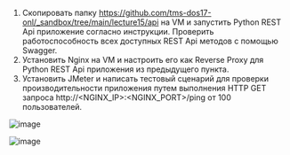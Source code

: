 1. Скопировать папку https://github.com/tms-dos17-onl/_sandbox/tree/main/lecture15/api на VM и запустить Python REST Api приложение согласно инструкции. Проверить работоспособность всех доступных REST Api методов с помощью Swagger.
2. Установить Nginx на VM и настроить его как Reverse Proxy для Python REST Api приложения из предыдущего пункта.
3. Установить JMeter и написать тестовый сценарий для проверки производительности приложения путем выполнения HTTP GET запроса http://<NGINX_IP>:<NGINX_PORT>/ping от 100 пользователей.

![image](https://github.com/tms-dos17-onl/Alex-Krylov/assets/139115675/0b2ffbfd-6d53-4b93-b8bf-f1c8073a1a3b)

![image](https://github.com/tms-dos17-onl/Alex-Krylov/assets/139115675/de06571c-b472-4558-9ddb-6dca9711ede3)

